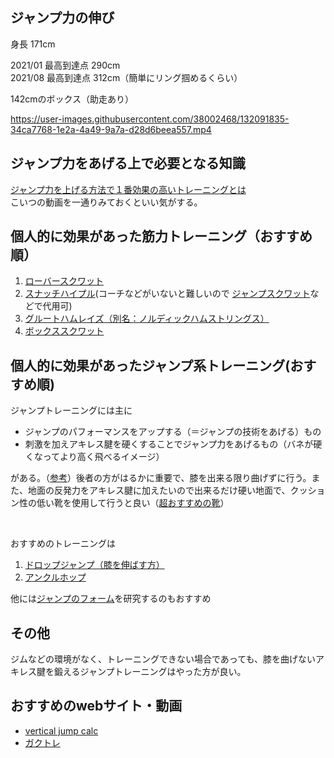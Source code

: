 ## ジャンプ力の伸び
身長 171cm

2021/01 最高到達点 290cm
<br>
2021/08 最高到達点 312cm（簡単にリング掴めるくらい）
<br>

142cmのボックス（助走あり）

https://user-images.githubusercontent.com/38002468/132091835-34ca7768-1e2a-4a49-9a7a-d28d6beea557.mp4


## ジャンプ力をあげる上で必要となる知識
[ジャンプ力を上げる方法で１番効果の高いトレーニングとは](https://www.youtube.com/watch?v=MqN89CtAWWw&t=528s)
<br>
こいつの動画を一通りみておくといい気がする。

## 個人的に効果があった筋力トレーニング（おすすめ順）
1. [ローバースクワット](https://www.youtube.com/watch?v=UzoHdGwBs4I)
2. [スナッチハイプル](https://www.youtube.com/watch?v=_Y1OkIKzZwA)(コーチなどがいないと難しいので [ジャンプスクワット](https://www.youtube.com/watch?v=zMrv2ymuE-4)などで代用可)
3. [グルートハムレイズ（別名：ノルディックハムストリングス）](https://www.youtube.com/watch?v=zw57PdLvN8k)
4. [ボックススクワット](https://www.youtube.com/watch?v=ohUjIi0aXO8)

## 個人的に効果があったジャンプ系トレーニング(おすすめ順)
ジャンプトレーニングには主に
- ジャンプのパフォーマンスをアップする（＝ジャンプの技術をあげる）もの
- 刺激を加えアキレス腱を硬くすることでジャンプ力をあげるもの（バネが硬くなってより高く飛べるイメージ）

がある。（[参考](https://www.youtube.com/watch?v=PgXNlugIkLU&t)）後者の方がはるかに重要で、膝を出来る限り曲げずに行う。また、地面の反発力をアキレス腱に加えたいので出来るだけ硬い地面で、クッション性の低い靴を使用して行うと良い（[超おすすめの靴](https://www.amazon.co.jp/%E3%83%98%E3%82%A4%E3%82%AE-%E4%BD%9C%E6%A5%AD%E3%82%BF%E3%83%93%E9%9D%B4-HG-22-%E3%83%96%E3%83%A9%E3%83%83%E3%82%AF-24-5/dp/B01N4BBSK2/ref=pd_sim_4/355-8910423-4802737?pd_rd_w=ZsCcH&pf_rd_p=d1466457-71f2-454f-814d-45c13c5eea8a&pf_rd_r=SS5NG7FRHS3KKRJZFHRA&pd_rd_r=7f2b8c61-a559-4425-84fd-1adf2f2ed0cd&pd_rd_wg=Hu4wg&pd_rd_i=B01MSWHO2K&psc=1)）

<br>

おすすめのトレーニングは
1. [ドロップジャンプ（膝を伸ばす方）](https://youtu.be/PgXNlugIkLU?t=471)
2. [アンクルホップ](https://www.youtube.com/watch?v=zHoFmSsR8aw)

他には[ジャンプのフォーム](https://www.youtube.com/watch?v=oyFM1nFyJ8U)を研究するのもおすすめ

## その他
ジムなどの環境がなく、トレーニングできない場合であっても、膝を曲げないアキレス腱を鍛えるジャンプトレーニングはやった方が良い。

## おすすめのwebサイト・動画
- [vertical jump calc](https://www.thehoopsgeek.com/the-physics-of-the-vertical-jump/)
- [ガクトレ](https://www.youtube.com/watch?v=UzoHdGwBs4I&t=3s)
